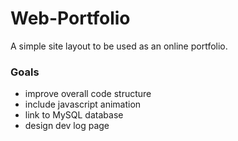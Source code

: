 # Web-Portfolio
A simple site layout to be used as an online portfolio.

### Goals
- improve overall code structure
- include javascript animation
- link to MySQL database
- design dev log page
